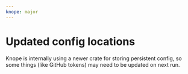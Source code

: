 ```yaml
---
knope: major
---
```


# Updated config locations

Knope is internally using a newer crate for storing persistent config, so some things (like GitHub tokens) may need to
be updated on next run.

